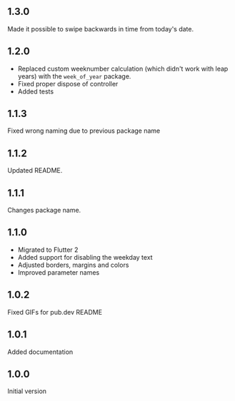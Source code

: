## 1.3.0

Made it possible to swipe backwards in time from today's date.

## 1.2.0

- Replaced custom weeknumber calculation (which didn't work with leap years) with the `week_of_year` package.
- Fixed proper dispose of controller
- Added tests

## 1.1.3

Fixed wrong naming due to previous package name

## 1.1.2

Updated README.

## 1.1.1

Changes package name.

## 1.1.0

- Migrated to Flutter 2
- Added support for disabling the weekday text
- Adjusted borders, margins and colors
- Improved parameter names

## 1.0.2

Fixed GIFs for pub.dev README

## 1.0.1

Added documentation

## 1.0.0

Initial version
